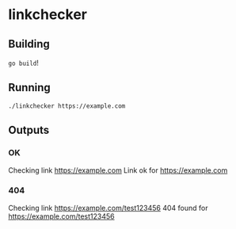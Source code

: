# linkchecker

## Building

`go build`!

## Running

`./linkchecker https://example.com`

## Outputs

### OK

Checking link https://example.com
Link ok for https://example.com

### 404

Checking link https://example.com/test123456
404 found for https://example.com/test123456